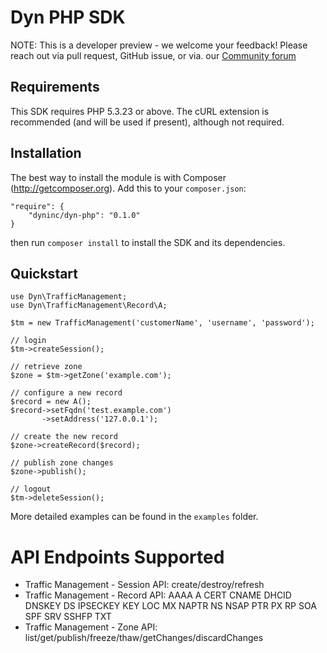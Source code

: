 Dyn PHP SDK
===========

NOTE: This is a developer preview - we welcome your feedback! Please reach out via pull request, GitHub issue, or via. our [Community forum](http://www.dyncommunity.com/)

## Requirements

This SDK requires PHP 5.3.23 or above. The cURL extension is recommended (and will be used if present), although not required.

## Installation

The best way to install the module is with Composer (http://getcomposer.org). Add this to your `composer.json`:

    "require": {
        "dyninc/dyn-php": "0.1.0"
    }

then run `composer install` to install the SDK and its dependencies.

## Quickstart

    use Dyn\TrafficManagement;
    use Dyn\TrafficManagement\Record\A;

    $tm = new TrafficManagement('customerName', 'username', 'password');

    // login
    $tm->createSession();

    // retrieve zone
    $zone = $tm->getZone('example.com');

    // configure a new record
    $record = new A();
    $record->setFqdn('test.example.com')
           ->setAddress('127.0.0.1');

    // create the new record
    $zone->createRecord($record);

    // publish zone changes
    $zone->publish();

    // logout
    $tm->deleteSession();

More detailed examples can be found in the `examples` folder.

# API Endpoints Supported

* Traffic Management - Session API: create/destroy/refresh
* Traffic Management - Record API: AAAA A CERT CNAME DHCID DNSKEY DS IPSECKEY KEY LOC MX NAPTR NS NSAP PTR PX RP SOA SPF SRV SSHFP TXT
* Traffic Management - Zone API: list/get/publish/freeze/thaw/getChanges/discardChanges
